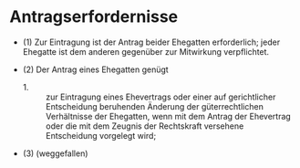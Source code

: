 # Antragserfordernisse

- (1) Zur Eintragung ist der Antrag beider Ehegatten erforderlich; jeder Ehegatte ist dem anderen gegenüber zur Mitwirkung verpflichtet.

- (2) Der Antrag eines Ehegatten genügt <dl style="font-weight:normal;font-style:normal;text-decoration:none;"><dt>1.</dt><dd style="font-weight:normal;font-style:normal;text-decoration:none;"><div>zur Eintragung eines Ehevertrags oder einer auf gerichtlicher Entscheidung beruhenden Änderung der güterrechtlichen Verhältnisse der Ehegatten, wenn mit dem Antrag der Ehevertrag oder die mit dem Zeugnis der Rechtskraft versehene Entscheidung vorgelegt wird;

- (3) (weggefallen)

